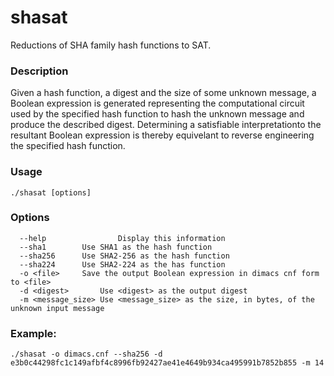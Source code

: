 # shasat
Reductions of SHA family hash functions to SAT.
### Description
Given a hash function, a digest and the size of some unknown message, a Boolean expression is generated representing the computational circuit used by the specified hash function to hash the unknown message and produce the described digest. Determining a satisfiable interpretationto the resultant Boolean expression is thereby equivelant to reverse engineering the specified hash function.
### Usage 
`./shasat [options]`
### Options
```
  --help            	Display this information
  --sha1		Use SHA1 as the hash function  
  --sha256		Use SHA2-256 as the hash function  
  --sha224		Use SHA2-224 as the has function  
  -o <file>		Save the output Boolean expression in dimacs cnf form to <file>  
  -d <digest>		Use <digest> as the output digest
  -m <message_size>	Use <message_size> as the size, in bytes, of the unknown input message
```
### Example: 
`./shasat -o dimacs.cnf --sha256 -d e3b0c44298fc1c149afbf4c8996fb92427ae41e4649b934ca495991b7852b855 -m 14`
